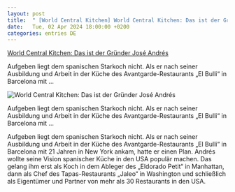 ```yaml
---
layout: post
title:  " [World Central Kitchen] World Central Kitchen: Das ist der Gründer José Andrés"
date:   Tue, 02 Apr 2024 18:00:00 +0200
categories: entries DE
---
```

[World Central Kitchen: Das ist der Gründer José Andrés](https://ga.de/news/politik/ausland/world-central-kitchen-das-ist-der-gruender-jose-andres_aid-110036809)

Aufgeben liegt dem spanischen Starkoch nicht. Als er nach seiner Ausbildung und Arbeit in der Küche des Avantgarde-Restaurants „El Bulli“ in Barcelona mit&nbsp;...

![World Central Kitchen: Das ist der Gründer José Andrés](https://ga.de/imgs/93/1/9/7/8/5/6/0/6/9/tok_542834b4a6128f671933e9161b99f160/w1200_h630_x1500_y1048_DPA_bfunk_dpa_5FB1040041978FA7-380794fdedfb8654.jpg)

Aufgeben liegt dem spanischen Starkoch nicht. Als er nach seiner Ausbildung und Arbeit in der Küche des Avantgarde-Restaurants „El Bulli“ in Barcelona mit&nbsp;...

Aufgeben liegt dem spanischen Starkoch nicht. Als er nach seiner Ausbildung und Arbeit in der Küche des Avantgarde-Restaurants „El Bulli“ in Barcelona mit 21 Jahren in New York ankam, hatte er einen Plan. Andrés wollte seine Vision spanischer Küche in den USA populär machen. Das gelang ihm erst als Koch in dem Ableger des „Eldorado Petit“ in Manhattan, dann als Chef des Tapas-Restaurants „Jaleo“ in Washington und schließlich als Eigentümer und Partner von mehr als 30 Restaurants in den USA.

